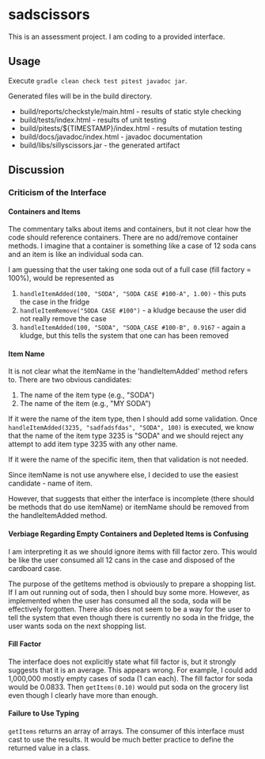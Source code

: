 # sadscissors

This is an assessment project.
I am coding to a provided interface.

## Usage
Execute `gradle clean check test pitest javadoc jar`.

Generated files will be in the build directory.

 * build/reports/checkstyle/main.html - results of static style checking
 * build/tests/index.html - results of unit testing
 * build/pitests/${TIMESTAMP}/index.html - results of mutation testing
 * build/docs/javadoc/index.html - javadoc documentation
 * build/libs/sillyscissors.jar - the generated artifact

## Discussion
### Criticism of the Interface
#### Containers and Items
The commentary talks about items and containers, but it not clear how the code should reference containers.
There are no add/remove container methods.
I imagine that a container is something like a case of 12 soda cans and an item is like an individual soda can.

I am guessing that the user taking one soda out of a full case (fill factory = 100%), would be represented as
1. `handleItemAdded(100, "SODA", "SODA CASE #100-A", 1.00)` - this puts the case in the fridge
2. `handleItemRemove("SODA CASE #100")` - a kludge because the user did not really remove the case
3. `handleItemAdded(100, "SODA", "SODA_CASE #100-B", 0.9167` - again a kludge, but this tells the system that one can has been removed

#### Item Name
It is not clear what the itemName in the 'handleItemAdded' method refers to.
There are two obvious candidates:
1. The name of the item type (e.g., "SODA")
2. The name of the item (e.g., "MY SODA")

If it were the name of the item type, then I should add some validation.
Once `handleItemAdded(3235, "sadfadsfdas", "SODA", 100)` is executed,
we know that the name of the item type 3235 is "SODA" and we should
reject any attempt to add item type 3235 with any other name.

If it were the name of the specific item, then that validation is not needed.

Since itemName is not use anywhere else, I decided to use the easiest candidate - name of item.

However, that suggests that either the interface is incomplete (there should be methods that do use itemName) or itemName should be removed from the handleItemAdded method.

#### Verbiage Regarding Empty Containers and Depleted Items  is Confusing
I am interpreting it as we should ignore items with fill factor zero.
This would be like the user consumed all 12 cans in the case and disposed of the cardboard case.

The purpose of the getItems method is obviously to prepare a shopping list.
If I am out running out of soda, then I should buy some more.
However, as implemented when the user has consumed all the soda, soda will be effectively forgotten.
There also does not seem to be a way for the user to tell the system that even though there is currently no soda in the fridge, the user wants soda on the next shopping list.

#### Fill Factor
The interface does not explicitly state what fill factor is, but it strongly suggests that it is an average.
This appears wrong.
For example, I could add 1,000,000 mostly empty cases of soda (1 can each).
The fill factor for soda would be 0.0833.
Then `getItems(0.10)` would put soda on the grocery list even though I clearly have more than enough.

#### Failure to Use Typing
`getItems` returns an array of arrays.
The consumer of this interface must cast to use the results.
It would be much better practice to define the returned value in a class.

### 